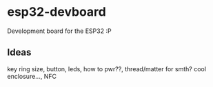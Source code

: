 # esp32-devboard
Development board for the ESP32 :P

## Ideas
key ring size, button, leds, how to pwr??, thread/matter for smth? cool enclosure..., NFC